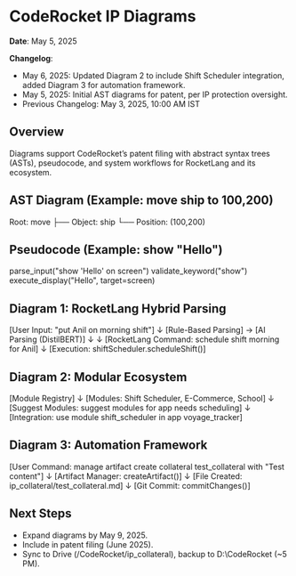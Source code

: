 # CodeRocket IP Diagrams

**Date**: May 5, 2025

**Changelog**:
- May 6, 2025: Updated Diagram 2 to include Shift Scheduler integration, added Diagram 3 for automation framework.
- May 5, 2025: Initial AST diagrams for patent, per IP protection oversight.
- Previous Changelog: May 3, 2025, 10:00 AM IST

## Overview
Diagrams support CodeRocket’s patent filing with abstract syntax trees (ASTs), pseudocode, and system workflows for RocketLang and its ecosystem.

## AST Diagram (Example: move ship to 100,200)
Root: move
├── Object: ship
└── Position: (100,200)

## Pseudocode (Example: show "Hello")
parse_input("show 'Hello' on screen")
validate_keyword("show")
execute_display("Hello", target=screen)

## Diagram 1: RocketLang Hybrid Parsing
[User Input: "put Anil on morning shift"] ↓ [Rule-Based Parsing] → [AI Parsing (DistilBERT)] ↓ ↓ [RocketLang Command: schedule shift morning for Anil] ↓ [Execution: shiftScheduler.scheduleShift()]

## Diagram 2: Modular Ecosystem
[Module Registry] ↓ [Modules: Shift Scheduler, E-Commerce, School] ↓ [Suggest Modules: suggest modules for app needs scheduling] ↓ [Integration: use module shift_scheduler in app voyage_tracker]

## Diagram 3: Automation Framework
[User Command: manage artifact create collateral test_collateral with "Test content"] ↓ [Artifact Manager: createArtifact()] ↓ [File Created: ip_collateral/test_collateral.md] ↓ [Git Commit: commitChanges()]

## Next Steps
- Expand diagrams by May 9, 2025.
- Include in patent filing (June 2025).
- Sync to Drive (/CodeRocket/ip_collateral), backup to D:\CodeRocket (~5 PM).